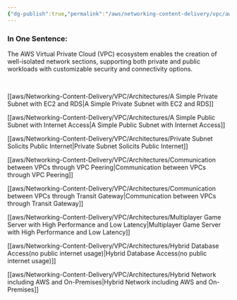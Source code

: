 ```yaml
---
{"dg-publish":true,"permalink":"/aws/networking-content-delivery/vpc/aws-vpc-ecosystem-and-use-cases/"}
---
```



### In One Sentence:
The AWS Virtual Private Cloud (VPC) ecosystem enables the creation of well-isolated network sections, supporting both private and public workloads with customizable security and connectivity options.

<br>


[[aws/Networking-Content-Delivery/VPC/Architectures/A Simple Private Subnet with EC2 and RDS\|A Simple Private Subnet with EC2 and RDS]]

[[aws/Networking-Content-Delivery/VPC/Architectures/A Simple Public Subnet with Internet Access\|A Simple Public Subnet with Internet Access]]

[[aws/Networking-Content-Delivery/VPC/Architectures/Private Subnet Solicits Public Internet\|Private Subnet Solicits Public Internet]]

[[aws/Networking-Content-Delivery/VPC/Architectures/Communication between VPCs through VPC Peering\|Communication between VPCs through VPC Peering]]

[[aws/Networking-Content-Delivery/VPC/Architectures/Communication between VPCs through Transit Gateway\|Communication between VPCs through Transit Gateway]]

[[aws/Networking-Content-Delivery/VPC/Architectures/Multiplayer Game Server with High Performance and Low Latency\|Multiplayer Game Server with High Performance and Low Latency]]

[[aws/Networking-Content-Delivery/VPC/Architectures/Hybrid Database Access(no public internet usage)\|Hybrid Database Access(no public internet usage)]]

[[aws/Networking-Content-Delivery/VPC/Architectures/Hybrid Network including AWS and On-Premises\|Hybrid Network including AWS and On-Premises]]
<br>







